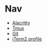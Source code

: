 # Nav
- [Alacritty](./alacritty/alacritty.toml)
- [Tmux](./tmux/tmux.conf)
- [Git](./git/.gitconfig)
- [iTerm2 profile](./iterm2/StrictKraken.json)